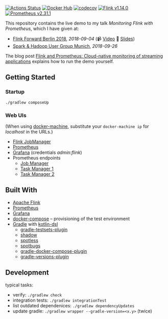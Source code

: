 [![Actions Status](https://github.com/mbode/flink-prometheus-example/workflows/Gradle/badge.svg)](https://github.com/mbode/flink-prometheus-example/actions)
[![Docker Hub](https://img.shields.io/docker/cloud/build/maximilianbode/flink-prometheus-example.svg)](https://hub.docker.com/r/maximilianbode/flink-prometheus-example)
[![codecov](https://codecov.io/gh/mbode/flink-prometheus-example/branch/master/graph/badge.svg)](https://codecov.io/gh/mbode/flink-prometheus-example)
[![Flink v1.14.0](https://img.shields.io/badge/flink-v1.14.0-blue.svg)](https://github.com/apache/flink/releases/tag/release-1.14.0)
[![Prometheus v2.31.1](https://img.shields.io/badge/prometheus-v2.31.1-blue.svg)](https://github.com/prometheus/prometheus/releases/tag/v2.31.1)

This repository contains the live demo to my talk _Monitoring Flink with Prometheus_, which I have given at:
* [Flink Forward Berlin 2018](https://berlin-2018.flink-forward.org/conference-program/#monitoring-flink-with-prometheus), _2018-09-04_ (:video_camera: [Video](https://www.youtube.com/watch?v=vesj-ghLimA) :page_facing_up: [Slides](https://www.slideshare.net/MaximilianBode1/monitoring-flink-with-prometheus))
* [Spark & Hadoop User Group Munich](https://www.meetup.com/de-DE/Hadoop-User-Group-Munich/events/252393503/), _2018-09-26_

The blog post [Flink and Prometheus: Cloud-native monitoring of streaming applications](https://flink.apache.org/features/2019/03/11/prometheus-monitoring.html) explains how to run the demo yourself.

## Getting Started

### Startup
```
./gradlew composeUp
```

### Web UIs
(When using [docker-machine](https://docs.docker.com/machine/), substitute your `docker-machine ip` for _localhost_ in the URLs.)
- [Flink JobManager](http://localhost:8081/#/overview)
- [Prometheus](http://localhost:9090/graph)
- [Grafana](http://localhost:3000) (credentials _admin:flink_)
- Prometheus endpoints
    - [Job Manager](http://localhost:9249/metrics)
    - [Task Manager 1](http://localhost:9250/metrics)
    - [Task Manager 2](http://localhost:9251/metrics)

## Built With

- [Apache Flink](https://flink.apache.org)
- [Prometheus](https://prometheus.io)
- [Grafana](https://grafana.com)
- [docker-compose](https://docs.docker.com/compose/) – provisioning of the test environment
- [Gradle](https://gradle.org) with [kotlin-dsl](https://github.com/gradle/kotlin-dsl)
    - [gradle-testsets-plugin](https://github.com/unbroken-dome/gradle-testsets-plugin)
    - [shadow](https://github.com/johnrengelman/shadow)
    - [spotless](https://github.com/diffplug/spotless/tree/master/plugin-gradle)
    - [spotbugs](https://github.com/spotbugs/spotbugs-gradle-plugin)
    - [gradle-docker-compose-plugin](https://github.com/avast/gradle-docker-compose-plugin)
    - [gradle-versions-plugin](https://github.com/ben-manes/gradle-versions-plugin)

## Development
typical tasks:
- verify: `./gradlew check`
- integration tests: `./gradlew integrationTest`
- list outdated dependenices: `./gradlew dependencyUpdates`
- update gradle: `./gradlew wrapper --gradle-version=<x.y>` (twice)
